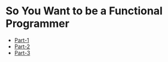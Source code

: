 # So You Want to be a Functional Programmer
+ [Part-1](https://medium.com/@cscalfani/so-you-want-to-be-a-functional-programmer-part-1-1f15e387e536)
+ [Part-2](https://medium.com/@cscalfani/so-you-want-to-be-a-functional-programmer-part-2-7005682cec4a)
+ [Part-3](https://medium.com/@cscalfani/so-you-want-to-be-a-functional-programmer-part-3-1b0fd14eb1a7)
